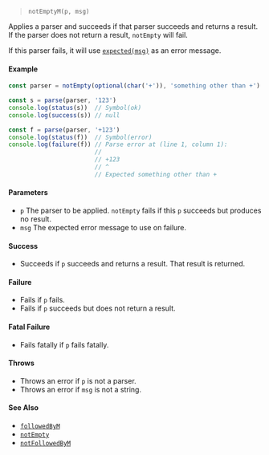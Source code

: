 <!--
 Copyright (c) 2020 Thomas J. Otterson
 
 This software is released under the MIT License.
 https://opensource.org/licenses/MIT
-->

> `notEmptyM(p, msg)`

Applies a parser and succeeds if that parser succeeds and returns a result. If the parser does not return a result, `notEmpty` will fail.

If this parser fails, it will use [`expected(msg)`](../tools/expected.md) as an error message.

#### Example

```javascript
const parser = notEmpty(optional(char('+')), 'something other than +')

const s = parse(parser, '123')
console.log(status(s))  // Symbol(ok)
console.log(success(s)) // null

const f = parse(parser, '+123')
console.log(status(f))  // Symbol(error)
console.log(failure(f)) // Parse error at (line 1, column 1):
                        //
                        // +123
                        // ^
                        // Expected something other than +
```

#### Parameters

* `p` The parser to be applied. `notEmpty` fails if this `p` succeeds but produces no result.
* `msg` The expected error message to use on failure.

#### Success

* Succeeds if `p` succeeds and returns a result. That result is returned.

#### Failure

* Fails if `p` fails.
* Fails if `p` succeeds but does not return a result.

#### Fatal Failure

* Fails fatally if `p` fails fatally.

#### Throws

* Throws an error if `p` is not a parser.
* Throws an error if `msg` is not a string.

#### See Also

* [`followedByM`](followedbym.md)
* [`notEmpty`](notempty.md)
* [`notFollowedByM`](notfollowedbym.md)
